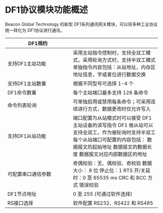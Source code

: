 # DF1协议模块功能概述

Beacon Global Technology 的新型 DF1系列通讯网关模块，可以将多种工业协议统一转化为 DF1协议进行通讯。

| <div style="width: 150pt">DF1规约 |                                                              |
| --------------------------------- | ------------------------------------------------------------ |
| 支持DF1主站功能                   | 采用主站指令控制时，支持全双工模式，采用轮询方式时，支持半双工模式  单独指令内容包括：从站地址，内存区地址信息，字或者位进行数据交换 |
| 支持DF1主站数量                   | 根据不同型号可选择 1-4 个                                    |
| DF1命令数量                       | 每个主站端口最多支持 128 条命令                              |
| 命令列表轮询                      | 可单独启用或禁用每条命令；可采用连续进行方式，数据更改时仅允许写入 |
| 支持DF1从站功能                   | 端口配置为从站模式时可以接受 DF1 主站设备的读写指令   DF1 做从站可以支持全双工，作为被轮询时支持半双工    每个从站端口可配置的内容包括：   数据报文的起始地址   数据报文的数据长度   数据报文对应内部数据区的地址 |
| 可配置串口通信参数                | 奇偶校验：无、偶校验、奇校验   数据大小：  8 位   停止位：1  RTS 开/关延时：0 至 65535 ms   CRC 和 BCC  方式 错误校验 |
| DF1节点地址                       | 0 至 255  (可通过软件选择)                                   |
| RS接口选择                        | 软件配置  RS232、RS422 和 RS485                              |
